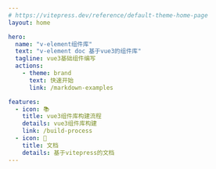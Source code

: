 ```yaml
---
# https://vitepress.dev/reference/default-theme-home-page
layout: home

hero:
  name: "v-element组件库"
  text: "v-element doc 基于vue3的组件库"
  tagline: vue3基础组件编写
  actions:
    - theme: brand
      text: 快速开始
      link: /markdown-examples

features:
  - icon: 📚
    title: vue3组件库构建流程
    details: vue3组件库构建
    link: /build-process
  - icon: 📝
    title: 文档
    details: 基于vitepress的文档
---
```


